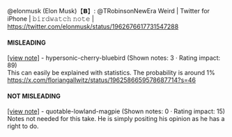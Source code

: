 @elonmusk (Elon Musk)【𝗕】: @TRobinsonNewEra Weird | Twitter for iPhone | 𝚋𝚒𝚛𝚍𝚠𝚊𝚝𝚌𝚑 𝚗𝚘𝚝𝚎 | https://twitter.com/elonmusk/status/1962676617731547288

#### MISLEADING

[[view note]](https://x.com/i/birdwatch/n/1962832606631776485) - hypersonic-cherry-bluebird (Shown notes: 3 · Rating impact: 89)\
This can easily be explained with statistics. The probability is around 1% https://x.com/floriangallwitz/status/1962586659578687714?s=46

#### NOT MISLEADING

[[view note]](https://x.com/i/birdwatch/n/1962839770670710933) - quotable-lowland-magpie (Shown notes: 0 · Rating impact: 15)\
Notes not needed for this take. He is simply positing his opinion as he has a right to do. 
